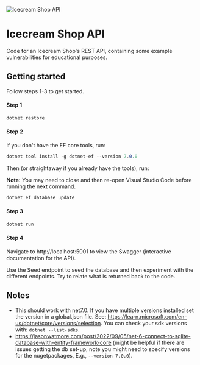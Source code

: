 ![Icecream Shop API](icecream-shop-api.png)

# Icecream Shop API

Code for an Icecream Shop's REST API, containing some example vulnerabilities for educational purposes.

## Getting started

Follow steps 1-3 to get started.

#### Step 1

```c#
dotnet restore
```

#### Step 2

If you don't have the EF core tools, run:

```c#
dotnet tool install -g dotnet-ef --version 7.0.0
```

Then (or straightaway if you already have the tools), run:

**Note:** You may need to close and then re-open Visual Studio Code before running the next command.

```c#
dotnet ef database update
```

#### Step 3

```c#
dotnet run
```

#### Step 4

Navigate to http://localhost:5001 to view the Swagger (interactive documentation for the API).

Use the Seed endpoint to seed the database and then experiment with the different endpoints. Try to relate what is returned back to the code.

## Notes

- This should work with net7.0. If you have multiple versions installed set the version in a global.json file. See: https://learn.microsoft.com/en-us/dotnet/core/versions/selection. You can check your sdk versions with: `dotnet --list-sdks`.
- https://jasonwatmore.com/post/2022/09/05/net-6-connect-to-sqlite-database-with-entity-framework-core (might be helpful if there are issues getting the db set-up, note you might need to specify versions for the nugetpackages, E.g., `--version 7.0.0`).
